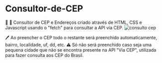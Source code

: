 # Consultor-de-CEP
🚩 🗾 Consultor de CEP e Endereços criado através de HTML, CSS e Javascript usando o "fetch" para consultar a API via CEP.
![consulto cep](https://user-images.githubusercontent.com/99886292/161430749-68cf683f-15eb-4129-a195-2a55b272afba.png)

🖊 Ao preencher o CEP todo o restante será preenchido automaticamente, bairro, localidade, uf, dd, etc.
⚠️ Só não será preenchido caso seja uma pequena cidade que não se encontra presente na API "Via CEP", utilizada para fazer consulta aos CEP do Brasil.
